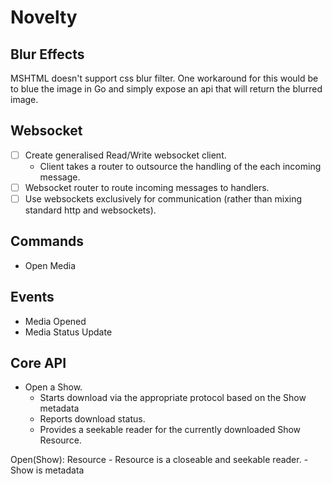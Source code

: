 # Novelty

## Blur Effects

MSHTML doesn't support css blur filter. One workaround for this would be to blue the image in Go and simply expose an api that will return the blurred image.

## Websocket

- [ ] Create generalised Read/Write websocket client.
    - Client takes a router to outsource the handling of the each incoming message.
- [ ] Websocket router to route incoming messages to handlers.
- [ ] Use websockets exclusively for communication (rather than mixing standard http and websockets).

## Commands

- Open Media

## Events

- Media Opened
- Media Status Update

## Core API

- Open a Show.
    - Starts download via the appropriate protocol based on the Show metadata
    - Reports download status.
    - Provides a seekable reader for the currently downloaded Show Resource.

Open(Show): Resource
    - Resource is a closeable and seekable reader.
    - Show is metadata
